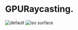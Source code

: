 ﻿# GPURaycasting.
![default](https://github.com/bitzhuwei/CSharpGL/blob/master/Demos/GPURaycasting/GPURaycasting.default.png?raw=true)
![iso surface](https://github.com/bitzhuwei/CSharpGL/blob/master/Demos/GPURaycasting/GPURaycasting.isosurface.png?raw=true)
